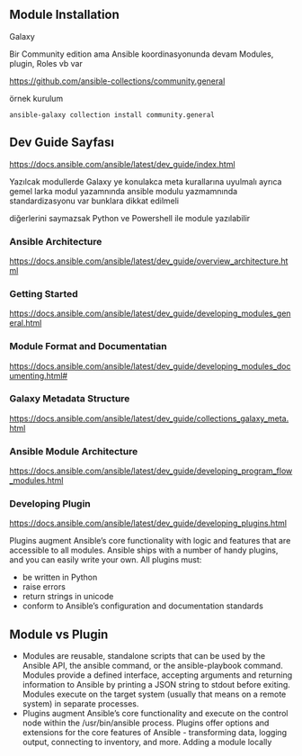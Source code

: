 ## Module Installation


Galaxy

Bir Community edition ama Ansible koordinasyonunda devam  Modules, plugin, Roles vb var

https://github.com/ansible-collections/community.general

örnek kurulum

```
ansible-galaxy collection install community.general
```


## Dev Guide Sayfası


https://docs.ansible.com/ansible/latest/dev_guide/index.html

Yazılcak modullerde Galaxy ye konulakca meta kurallarına uyulmalı ayrıca gemel larka modul yazamnında ansible modulu yazmamnında standardizasyonu var bunklara dikkat edilmeli

diğerlerini saymazsak Python ve Powershell ile module yazılabilir

### Ansible Architecture

https://docs.ansible.com/ansible/latest/dev_guide/overview_architecture.html


### Getting Started

https://docs.ansible.com/ansible/latest/dev_guide/developing_modules_general.html

### Module Format and Documentatian

https://docs.ansible.com/ansible/latest/dev_guide/developing_modules_documenting.html#

### Galaxy Metadata Structure

https://docs.ansible.com/ansible/latest/dev_guide/collections_galaxy_meta.html

### Ansible Module Architecture

https://docs.ansible.com/ansible/latest/dev_guide/developing_program_flow_modules.html

### Developing Plugin

https://docs.ansible.com/ansible/latest/dev_guide/developing_plugins.html

Plugins augment Ansible’s core functionality with logic and features that are accessible to all modules. Ansible ships with a number of handy plugins, and you can easily write your own. All plugins must:

- be written in Python
- raise errors
- return strings in unicode
- conform to Ansible’s configuration and documentation standards

## Module vs Plugin

- Modules are reusable, standalone scripts that can be used by the Ansible API, the ansible command, or the ansible-playbook command. Modules provide a defined interface, accepting arguments and returning information to Ansible by printing a JSON string to stdout before exiting. Modules execute on the target system (usually that means on a remote system) in separate processes.
- Plugins augment Ansible’s core functionality and execute on the control node within the /usr/bin/ansible process. Plugins offer options and extensions for the core features of Ansible - transforming data, logging output, connecting to inventory, and more.
Adding a module locally